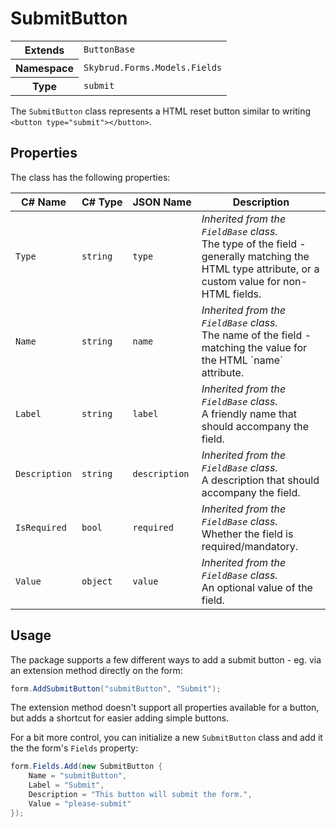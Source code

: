 # SubmitButton

<table class="table details lines">
    <tr>
        <th>Extends</th>
        <td><code>ButtonBase</code></td>
    </tr>
    <tr>
        <th>Namespace</th>
        <td><code>Skybrud.Forms.Models.Fields</code></td>
    </tr>
    <tr>
        <th>Type</th>
        <td><code>submit</code></td>
    </tr>
</table>

The `SubmitButton` class represents a HTML reset button similar to writing `<button type="submit"></button>`.

## Properties

The class has the following properties:

<table class="table list border">
    <thead>
        <tr>
            <th>C#&nbsp;Name</th>
            <th>C#&nbsp;Type</th>
            <th>JSON&nbsp;Name</th>
            <th>Description</th>
        </tr>
    </thead>
    <tbody>
        <tr>
            <td><code>Type</code></td>
            <td><code>string</code></td>
            <td><code>type</code></td>
            <td>
                <em>Inherited from the <code>FieldBase</code> class.</em><br />
                The type of the field - generally matching the HTML <c>type</c> attribute, or a custom value for non-HTML fields.
            </td>
        </tr>
        <tr>
            <td><code>Name</code></td>
            <td><code>string</code></td>
            <td><code>name</code></td>
            <td>
                <em>Inherited from the <code>FieldBase</code> class.</em><br />
                The name of the field - matching the value for the HTML `name` attribute.
            </td>
        </tr>
        <tr>
            <td><code>Label</code></td>
            <td><code>string</code></td>
            <td><code>label</code></td>
            <td>
                <em>Inherited from the <code>FieldBase</code> class.</em><br />
                A friendly name that should accompany the field.
            </td>
        </tr>
        <tr>
            <td><code>Description</code></td>
            <td><code>string</code></td>
            <td><code>description</code></td>
            <td>
                <em>Inherited from the <code>FieldBase</code> class.</em><br />
                A description that should accompany the field.
            </td>
        </tr>
        <tr>
            <td><code>IsRequired</code></td>
            <td><code>bool</code></td>
            <td><code>required</code></td>
            <td>
                <em>Inherited from the <code>FieldBase</code> class.</em><br />
                Whether the field is required/mandatory.
            </td>
        </tr>
        <tr>
            <td><code>Value</code></td>
            <td><code>object</code></td>
            <td><code>value</code></td>
            <td>
                <em>Inherited from the <code>FieldBase</code> class.</em><br />
                An optional value of the field.
            </td>
        </tr>
    </tbody>
</table>

## Usage

The package supports a few different ways to add a submit button - eg. via an extension method directly on the form:

```csharp
form.AddSubmitButton("submitButton", "Submit");
```

The extension method doesn't support all properties available for a button, but adds a shortcut for easier adding simple buttons.

For a bit more control, you can initialize a new `SubmitButton` class and add it the the form's `Fields` property:

```csharp
form.Fields.Add(new SubmitButton {
    Name = "submitButton",
    Label = "Submit",
    Description = "This button will submit the form.",
    Value = "please-submit"
});
```